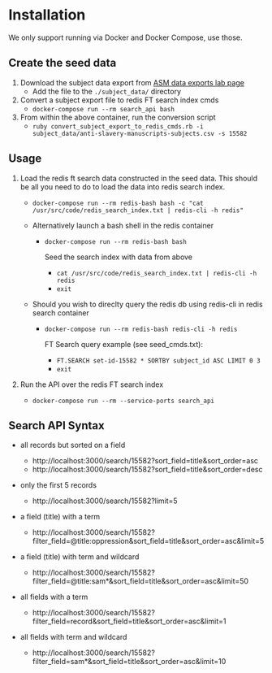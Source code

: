 # Installation

We only support running via Docker and Docker Compose, use those.

## Create the seed data

1. Download the subject data export from [ASM data exports lab page](https://www.zooniverse.org/lab/4973/data-exports)
    * Add the file to the `./subject_data/` directory
2. Convert a subject export file to redis FT search index cmds
    * `docker-compose run --rm search_api bash`
3. From within the above container, run the conversion script
    * `ruby convert_subject_export_to_redis_cmds.rb -i subject_data/anti-slavery-manuscripts-subjects.csv -s 15582`

## Usage

1. Load the redis ft search data constructed in the seed data. This should be all you need to do to load the data into redis search index.
    * `docker-compose run --rm redis-bash bash -c "cat /usr/src/code/redis_search_index.txt | redis-cli -h redis"`

    * Alternatively launch a bash shell in the redis container
      * `docker-compose run --rm redis-bash bash`

        Seed the search index with data from above
          * `cat /usr/src/code/redis_search_index.txt | redis-cli -h redis`
          * `exit`

    * Should you wish to direclty query the redis db using redis-cli in redis search container
      * `docker-compose run --rm redis-bash redis-cli -h redis`

        FT Search query example (see seed_cmds.txt):
          * `FT.SEARCH set-id-15582 * SORTBY subject_id ASC LIMIT 0 3`
          * `exit`

2. Run the API over the redis FT search index
    * `docker-compose run --rm --service-ports search_api`

## Search API Syntax

* all records but sorted on a field

  * http://localhost:3000/search/15582?sort_field=title&sort_order=asc
  * http://localhost:3000/search/15582?sort_field=title&sort_order=desc

* only the first 5 records

  * http://localhost:3000/search/15582?limit=5

* a field (title) with a term

  * http://localhost:3000/search/15582?filter_field=@title:oppression&sort_field=title&sort_order=asc&limit=5

* a field (title) with term and wildcard

  * http://localhost:3000/search/15582?filter_field=@title:sam*&sort_field=title&sort_order=asc&limit=50

* all fields with a term

  * http://localhost:3000/search/15582?filter_field=record&sort_field=title&sort_order=asc&limit=1

* all fields with term and wildcard

  * http://localhost:3000/search/15582?filter_field=sam*&sort_field=title&sort_order=asc&limit=10
